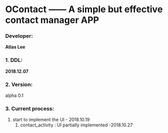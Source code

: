 # OContact —— A simple but effective contact manager APP

### Developer:
**Atlas Lee**

### 1. DDL: 
**2018.12.07**

### 2. Version:
alpha 0.1

### 3. Current process:
1. start to implement the UI - 2018.10.19
    1. contact_activity : UI partially implemented -2018.10.27

